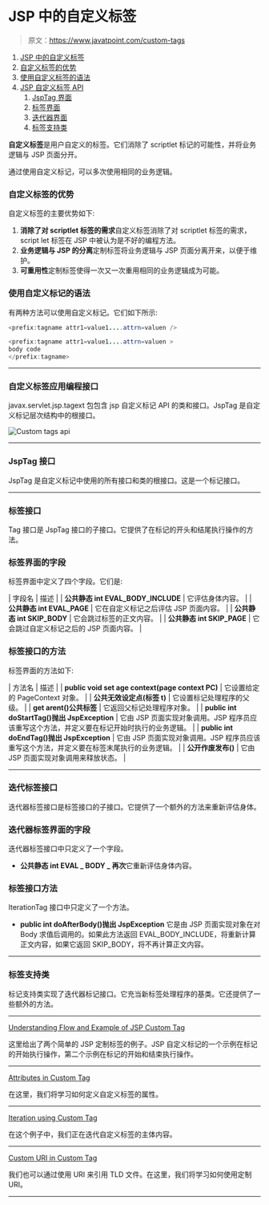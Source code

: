 # JSP 中的自定义标签

> 原文：<https://www.javatpoint.com/custom-tags>

1.  [JSP 中的自定义标签](#)
2.  [自定义标签的优势](#)
3.  [使用自定义标签的语法](#syn)
4.  [JSP 自定义标签 API](#api)
    1.  [JspTag 界面](#JspTag)
    2.  [标签界面](#Tag)
    3.  [迭代器界面](#IteratorTag)
    4.  [标签支持类](#TagSupport)

**自定义标签**是用户自定义的标签。它们消除了 scriptlet 标记的可能性，并将业务逻辑与 JSP 页面分开。

通过使用自定义标记，可以多次使用相同的业务逻辑。

### 自定义标签的优势

自定义标签的主要优势如下:

1.  **消除了对 scriptlet 标签的需求**自定义标签消除了对 scriptlet 标签的需求，script let 标签在 JSP 中被认为是不好的编程方法。
2.  **业务逻辑与 JSP 的分离**定制标签将业务逻辑与 JSP 页面分离开来，以便于维护。
3.  **可重用性**定制标签使得一次又一次重用相同的业务逻辑成为可能。

### 使用自定义标记的语法

有两种方法可以使用自定义标记。它们如下所示:

```java
<prefix:tagname attr1=value1....attrn=valuen />

```

```java
<prefix:tagname attr1=value1....attrn=valuen >
body code
</prefix:tagname>

```

* * *

### 自定义标签应用编程接口

javax.servlet.jsp.tagext 包包含 jsp 自定义标记 API 的类和接口。JspTag 是自定义标记层次结构中的根接口。

![Custom tags api](../img/bfac00530d99f27fbf4dc791d5e2f90e.png)

* * *

### JspTag 接口

JspTag 是自定义标记中使用的所有接口和类的根接口。这是一个标记接口。

* * *

### 标签接口

Tag 接口是 JspTag 接口的子接口。它提供了在标记的开头和结尾执行操作的方法。

### 标签界面的字段

标签界面中定义了四个字段。它们是:

| 字段名 | 描述 |
| **公共静态 int EVAL_BODY_INCLUDE** | 它评估身体内容。 |
| **公共静态 int EVAL_PAGE** | 它在自定义标记之后评估 JSP 页面内容。 |
| **公共静态 int SKIP_BODY** | 它会跳过标签的正文内容。 |
| **公共静态 int SKIP_PAGE** | 它会跳过自定义标记之后的 JSP 页面内容。 |

### 标签接口的方法

标签界面的方法如下:

| 方法名 | 描述 |
| **public void set age context(page context PC)** | 它设置给定的 PageContext 对象。 |
| **公共无效设定点(标签 t)** | 它设置标记处理程序的父级。 |
| **get arent()公共标签** | 它返回父标记处理程序对象。 |
| **public int doStartTag()抛出 JspException** | 它由 JSP 页面实现对象调用。JSP 程序员应该重写这个方法，并定义要在标记开始时执行的业务逻辑。 |
| **public int doEndTag()抛出 JspException** | 它由 JSP 页面实现对象调用。JSP 程序员应该重写这个方法，并定义要在标签末尾执行的业务逻辑。 |
| **公开作废发布()** | 它由 JSP 页面实现对象调用来释放状态。 |

* * *

### 迭代标签接口

迭代器标签接口是标签接口的子接口。它提供了一个额外的方法来重新评估身体。

### 迭代器标签界面的字段

迭代器标签接口中只定义了一个字段。

*   **公共静态 int EVAL _ BODY _ 再次**它重新评估身体内容。

### 标签接口方法

IterationTag 接口中只定义了一个方法。

*   **public int doAfterBody()抛出 JspException** 它是由 JSP 页面实现对象在对 Body 求值后调用的。如果此方法返回 EVAL_BODY_INCLUDE，将重新计算正文内容，如果它返回 SKIP_BODY，将不再计算正文内容。

* * *

### 标签支持类

标记支持类实现了迭代器标记接口。它充当新标签处理程序的基类。它还提供了一些额外的方法。

* * *

[Understanding Flow and Example of JSP Custom Tag](example-of-jsp-custom-tag)

这里给出了两个简单的 JSP 定制标签的例子。JSP 自定义标记的一个示例在标记的开始执行操作，第二个示例在标记的开始和结束执行操作。

* * *

[Attributes in Custom Tag](attributes-in-jsp-custom-tag)

在这里，我们将学习如何定义自定义标签的属性。

* * *

[Iteration using Custom Tag](Iteration-using-jsp-custom-tag)

在这个例子中，我们正在迭代自定义标签的主体内容。

* * *

[Custom URI in Custom Tag](custom-uri-in-jsp-custom-tag)

我们也可以通过使用 URI 来引用 TLD 文件。在这里，我们将学习如何使用定制 URI。

* * *